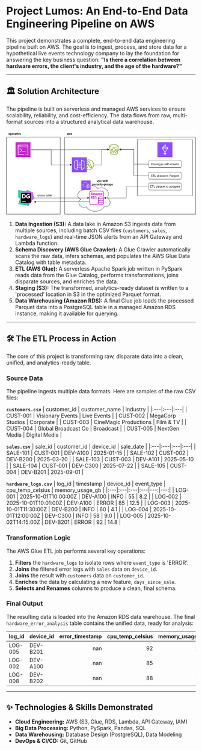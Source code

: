 # Project Lumos: An End-to-End Data Engineering Pipeline on AWS

This project demonstrates a complete, end-to-end data engineering pipeline built on AWS. The goal is to ingest, process, and store data for a hypothetical live events technology company to lay the foundation for answering the key business question: **"Is there a correlation between hardware errors, the client's industry, and the age of the hardware?"**

---

## 🏛️ Solution Architecture

The pipeline is built on serverless and managed AWS services to ensure scalability, reliability, and cost-efficiency. The data flows from raw, multi-format sources into a structured analytical data warehouse.

![Project Architecture Diagram](GlueHardwareCorrelation.png)

1.  **Data Ingestion (S3):** A data lake in Amazon S3 ingests data from multiple sources, including batch CSV files (`customers`, `sales`, `hardware_logs`) and real-time JSON alerts from an API Gateway and Lambda function.
2.  **Schema Discovery (AWS Glue Crawler):** A Glue Crawler automatically scans the raw data, infers schemas, and populates the AWS Glue Data Catalog with table metadata.
3.  **ETL (AWS Glue):** A serverless Apache Spark job written in PySpark reads data from the Glue Catalog, performs transformations, joins disparate sources, and enriches the data.
4.  **Staging (S3):** The transformed, analytics-ready dataset is written to a 'processed' location in S3 in the optimized Parquet format.
5.  **Data Warehousing (Amazon RDS):** A final Glue job loads the processed Parquet data into a PostgreSQL table in a managed Amazon RDS instance, making it available for querying.

---

## 🛠️ The ETL Process in Action

The core of this project is transforming raw, disparate data into a clean, unified, and analytics-ready table.

### Source Data

The pipeline ingests multiple data formats. Here are samples of the raw CSV files:

**`customers.csv`**
| customer_id | customer_name | industry |
|:---|:---|:---|
| CUST-001 | Visionary Events | Live Events |
| CUST-002 | MegaCorp Studios | Corporate |
| CUST-003 | CineMagic Productions | Film & TV |
| CUST-004 | Global Broadcast Co | Broadcast |
| CUST-005 | NextGen Media | Digital Media |

**`sales.csv`**
| sale_id | customer_id | device_id | sale_date |
|:---|:---|:---|:---|
| SALE-101 | CUST-001 | DEV-A100 | 2025-01-15 |
| SALE-102 | CUST-002 | DEV-B200 | 2025-03-20 |
| SALE-103 | CUST-003 | DEV-A101 | 2025-05-10 |
| SALE-104 | CUST-001 | DEV-C300 | 2025-07-22 |
| SALE-105 | CUST-004 | DEV-B201 | 2025-09-01 |

**`hardware_logs.csv`**
| log_id | timestamp | device_id | event_type | cpu_temp_celsius | memory_usage_gb |
|:---|:---|:---|:---|---:|---:|
| LOG-001 | 2025-10-01T10:00:00Z | DEV-A100 | INFO | 55 | 8.2 |
| LOG-002 | 2025-10-01T10:01:00Z | DEV-A100 | ERROR | 85 | 12.5 |
| LOG-003 | 2025-10-01T11:30:00Z | DEV-B200 | INFO | 60 | 4.1 |
| LOG-004 | 2025-10-01T12:00:00Z | DEV-C300 | INFO | 58 | 9.0 |
| LOG-005 | 2025-10-02T14:15:00Z | DEV-B201 | ERROR | 92 | 14.8 |

### Transformation Logic

The AWS Glue ETL job performs several key operations:
1.  **Filters** the `hardware_logs` to isolate rows where `event_type` is 'ERROR'.
2.  **Joins** the filtered error logs with `sales` data on `device_id`.
3.  **Joins** the result with `customers` data on `customer_id`.
4.  **Enriches** the data by calculating a new feature, `days_since_sale`.
5.  **Selects and Renames** columns to produce a clean, final schema.

### Final Output

The resulting data is loaded into the Amazon RDS data warehouse. The final `hardware_error_analysis` table contains the unified data, ready for analysis:

| log_id | device_id | error_timestamp | cpu_temp_celsius | memory_usage_gb | sale_id | days_since_sale | customer_name | industry |
|:---|:---|---:|---:|---:|:---|---:|:---|:---|
| LOG-005 | DEV-B201 | nan | 92 | 14.8 | SALE-105 | 33 | Global Broadcast Co | Broadcast |
| LOG-002 | DEV-A100 | nan | 85 | 12.5 | SALE-101 | 262 | Visionary Events | Live Events |
| LOG-008 | DEV-B202 | nan | 88 | 13.2 | SALE-108 | -76 | EventXperts | Live Events |

---

## ✨ Technologies & Skills Demonstrated

* **Cloud Engineering:** AWS (S3, Glue, RDS, Lambda, API Gateway, IAM)
* **Big Data Processing:** Python, PySpark, Pandas, SQL
* **Data Warehousing:** Database Design (PostgreSQL), Data Modeling
* **DevOps & CI/CD:** Git, GitHub